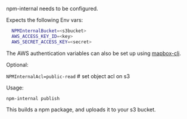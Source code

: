 npm-internal needs to be configured.

Expects the following Env vars:

```bash
  NPMInternalBucket=<s3bucket>
  AWS_ACCESS_KEY_ID=<key>
  AWS_SECRET_ACCESS_KEY=<secret>
```

The AWS authentication variables can also be set up using [mapbox-cli](https://github.com/mapbox/mapbox-cli).

Optional:

  `NPMInternalAcl=public-read`  # set object acl on s3

Usage:

`npm-internal publish`

  This builds a npm package, and uploads it to your s3 bucket.
